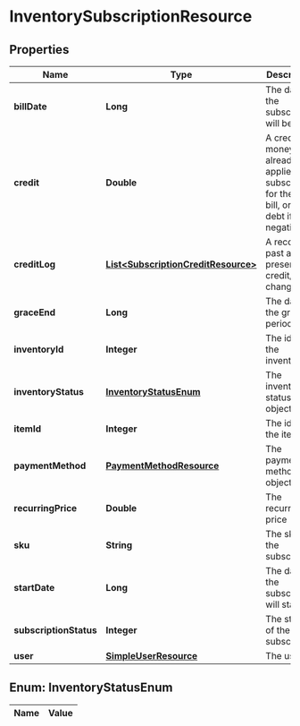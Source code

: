 
# InventorySubscriptionResource

## Properties
Name | Type | Description | Notes
------------ | ------------- | ------------- | -------------
**billDate** | **Long** | The date the subscription will be billed |  [optional]
**credit** | **Double** | A credit of money already applied to a subscription for the next bill, or a debt if negative |  [optional]
**creditLog** | [**List&lt;SubscriptionCreditResource&gt;**](SubscriptionCreditResource.md) | A record of past and present credit/debt changes |  [optional]
**graceEnd** | **Long** | The date the grace period ends |  [optional]
**inventoryId** | **Integer** | The id of the inventory |  [optional]
**inventoryStatus** | [**InventoryStatusEnum**](#InventoryStatusEnum) | The inventory status object |  [optional]
**itemId** | **Integer** | The id of the item |  [optional]
**paymentMethod** | [**PaymentMethodResource**](PaymentMethodResource.md) | The payment method object |  [optional]
**recurringPrice** | **Double** | The recurring price |  [optional]
**sku** | **String** | The sku of the subscription |  [optional]
**startDate** | **Long** | The date the subscription will start |  [optional]
**subscriptionStatus** | **Integer** | The status of the subscription |  [optional]
**user** | [**SimpleUserResource**](SimpleUserResource.md) | The user |  [optional]


<a name="InventoryStatusEnum"></a>
## Enum: InventoryStatusEnum
Name | Value
---- | -----



